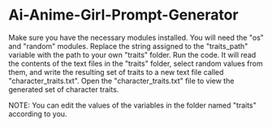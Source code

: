 # Ai-Anime-Girl-Prompt-Generator

Make sure you have the necessary modules installed. You will need the "os" and "random" modules.
Replace the string assigned to the "traits_path" variable with the path to your own "traits" folder.
Run the code. It will read the contents of the text files in the "traits" folder, select random values from them, and write the resulting set of traits to a new text file called "character_traits.txt".
Open the "character_traits.txt" file to view the generated set of character traits.

NOTE: You can edit the values ​​of the variables in the folder named "traits" according to you.
